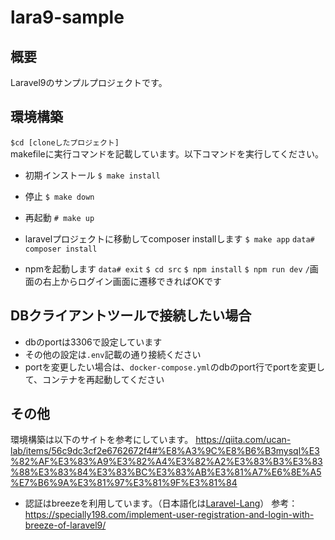 # lara9-sample

## 概要
Laravel9のサンプルプロジェクトです。

## 環境構築
`$cd [cloneしたプロジェクト]`\
makefileに実行コマンドを記載しています。以下コマンドを実行してください。
- 初期インストール
`$ make install`
- 停止
`$ make down`
- 再起動
`# make up`

- laravelプロジェクトに移動してcomposer installします
`$ make app`
`data# composer install`
- npmを起動します
`data# exit`
`$ cd src`
`$ npm install`
`$ npm run dev`
`/`画面の右上からログイン画面に遷移できればOKです

## DBクライアントツールで接続したい場合
- dbのportは3306で設定しています
- その他の設定は`.env`記載の通り接続ください
- portを変更したい場合は、`docker-compose.yml`のdbのport行でportを変更して、コンテナを再起動してください

## その他
環境構築は以下のサイトを参考にしています。
https://qiita.com/ucan-lab/items/56c9dc3cf2e6762672f4#%E8%A3%9C%E8%B6%B3mysql%E3%82%AF%E3%83%A9%E3%82%A4%E3%82%A2%E3%83%B3%E3%83%88%E3%83%84%E3%83%BC%E3%83%AB%E3%81%A7%E6%8E%A5%E7%B6%9A%E3%81%97%E3%81%9F%E3%81%84

- 認証はbreezeを利用しています。（日本語化は[Laravel-Lang](https://github.com/Laravel-Lang/lang)）
参考：https://specially198.com/implement-user-registration-and-login-with-breeze-of-laravel9/